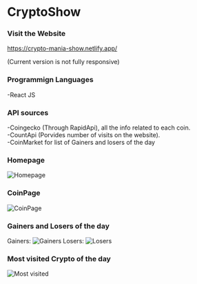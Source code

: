 # CryptoShow
### Visit the Website
https://crypto-mania-show.netlify.app/

(Current version is not fully responsive)

### Programmign Languages
-React JS

### API sources
-Coingecko (Through RapidApi), all the info related to each coin.
<br>
-CountApi (Porvides number of visits on the website).
<br>
-CoinMarket for list of Gainers and losers of the day
<br>

### Homepage
![Homepage](https://user-images.githubusercontent.com/91989821/167026289-8d6a7bf6-bce8-4616-af6e-3cc2607ceee6.png)
### CoinPage
![CoinPage](https://user-images.githubusercontent.com/91989821/167026487-18626eb1-8b35-43ed-9bac-a0f19ff55fc3.png)
### Gainers and Losers of the day
Gainers:
![Gainers](https://user-images.githubusercontent.com/91989821/167026720-29e2e047-58e5-4f1c-b01c-1d25401f0654.png)
Losers:
![Losers](https://user-images.githubusercontent.com/91989821/167027002-93e61595-5dfe-464a-82c9-afe11e8a896a.png)
### Most visited Crypto of the day
![Most visited](https://user-images.githubusercontent.com/91989821/167027845-35a458c2-41e6-405c-8c87-85f5dc503b89.png)
